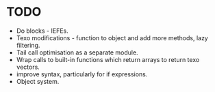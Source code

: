 TODO
====

 - Do blocks - IEFEs.
 - Texo modifications - function to object and add more methods, lazy filtering.
 - Tail call optimisation as a separate module.
 - Wrap calls to built-in functions which return arrays to return texo vectors.
 - improve syntax, particularly for if expressions.
 - Object system.
